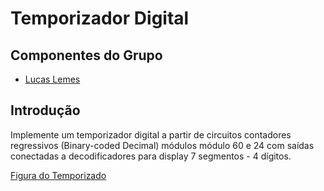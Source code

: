 # Temporizador Digital 
## Componentes do Grupo
- [Lucas Lemes](https://github.com/L3mSv)

## Introdução
Implemente um temporizador digital a partir de circuitos contadores regressivos (Binary-coded Decimal)
módulos módulo 60 e 24 com saídas conectadas a decodificadores para display 7 segmentos - 4 dígitos.

[Figura do Temporizado](images/Temporizador.png)
